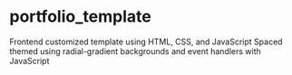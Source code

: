 # portfolio_template
Frontend customized template using HTML, CSS, and JavaScript
Spaced themed using radial-gradient backgrounds and event handlers with JavaScript 


